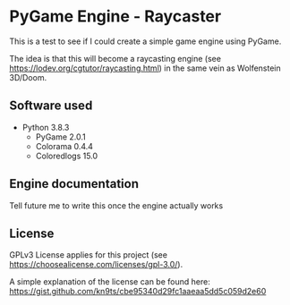 # PyGame Engine - Raycaster

This is a test to see if I could create a simple game engine using PyGame.

The idea is that this will become a raycasting engine (see https://lodev.org/cgtutor/raycasting.html) in the same vein as Wolfenstein 3D/Doom.

## Software used
- Python 3.8.3
    - PyGame 2.0.1
    - Colorama 0.4.4
    - Coloredlogs 15.0

## Engine documentation
Tell future me to write this once the engine actually works

## License
GPLv3 License applies for this project (see https://choosealicense.com/licenses/gpl-3.0/).

A simple explanation of the license can be found here: https://gist.github.com/kn9ts/cbe95340d29fc1aaeaa5dd5c059d2e60